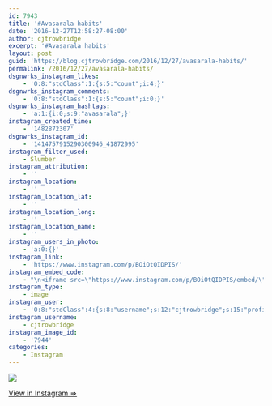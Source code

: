 ```yaml
---
id: 7943
title: '#Avasarala habits'
date: '2016-12-27T12:58:27-08:00'
author: cjtrowbridge
excerpt: '#Avasarala habits'
layout: post
guid: 'https://blog.cjtrowbridge.com/2016/12/27/avasarala-habits/'
permalink: /2016/12/27/avasarala-habits/
dsgnwrks_instagram_likes:
    - 'O:8:"stdClass":1:{s:5:"count";i:4;}'
dsgnwrks_instagram_comments:
    - 'O:8:"stdClass":1:{s:5:"count";i:0;}'
dsgnwrks_instagram_hashtags:
    - 'a:1:{i:0;s:9:"avasarala";}'
instagram_created_time:
    - '1482872307'
dsgnwrks_instagram_id:
    - '1414757915290300946_41872995'
instagram_filter_used:
    - Slumber
instagram_attribution:
    - ''
instagram_location:
    - ''
instagram_location_lat:
    - ''
instagram_location_long:
    - ''
instagram_location_name:
    - ''
instagram_users_in_photo:
    - 'a:0:{}'
instagram_link:
    - 'https://www.instagram.com/p/BOiOtQIDPIS/'
instagram_embed_code:
    - "\n<iframe src=\"https://www.instagram.com/p/BOiOtQIDPIS/embed/\" width=\"612\" height=\"710\" frameborder=\"0\" scrolling=\"no\" allowtransparency=\"true\" class=\"insta-image-embed\"></iframe>\n"
instagram_type:
    - image
instagram_user:
    - 'O:8:"stdClass":4:{s:8:"username";s:12:"cjtrowbridge";s:15:"profile_picture";s:96:"https://scontent.cdninstagram.com/t51.2885-19/s150x150/13724650_1188772791164794_142557231_a.jpg";s:2:"id";s:8:"41872995";s:9:"full_name";s:13:"CJ Trowbridge";}'
instagram_username:
    - cjtrowbridge
instagram_image_id:
    - '7944'
categories:
    - Instagram
---
```


[![](https://blog.cjtrowbridge.com/wp-content/uploads/2016/12/1482872307-1-1.jpg)](https://www.instagram.com/p/BOiOtQIDPIS/)

[View in Instagram ⇒](https://www.instagram.com/p/BOiOtQIDPIS/)